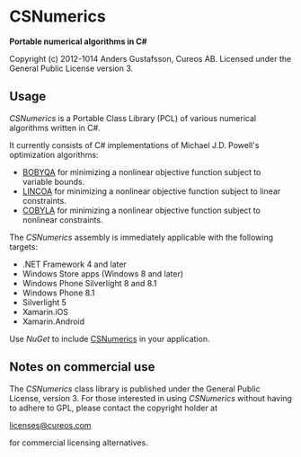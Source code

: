 # CSNumerics

<b>Portable numerical algorithms in C#</b>

Copyright (c) 2012-1014 Anders Gustafsson, Cureos AB. Licensed under the General Public License version 3.<br />

## Usage

*CSNumerics* is a Portable Class Library (PCL) of various numerical algorithms written in C#. 

It currently consists of C# implementations of Michael J.D. Powell's optimization algorithms:

* [BOBYQA](https://github.com/cureos/csnumerics/wiki/BOBYQA) for minimizing a nonlinear objective function subject to variable bounds.
* [LINCOA](https://github.com/cureos/csnumerics/wiki/LINCOA) for minimizing a nonlinear objective function subject to linear constraints.
* [COBYLA](https://github.com/cureos/csnumerics/wiki/COBYLA) for minimizing a nonlinear objective function subject to nonlinear constraints.

The *CSNumerics* assembly is immediately applicable with the following targets:

* .NET Framework 4 and later
* Windows Store apps (Windows 8 and later)
* Windows Phone Silverlight 8 and 8.1
* Windows Phone 8.1
* Silverlight 5
* Xamarin.iOS
* Xamarin.Android

Use *NuGet* to include [CSNumerics](https://www.nuget.org/packages/csnumerics) in your application.


## Notes on commercial use

The *CSNumerics* class library is published under the General Public License, version 3.
For those interested in using *CSNumerics* without having to adhere to GPL, please contact the copyright holder at

licenses@cureos.com

for commercial licensing alternatives.
